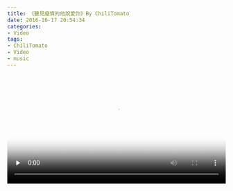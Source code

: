 ```yaml
---
title: 《聽見癡情的他說愛你》By ChiliTomato
date: 2016-10-17 20:54:34
categories:
- Video
tags:
- ChiliTomato
- Video
- music
---
```

<video src="https://didee.cn/video/ting-jian-ta-shuo.mp4" poster=/images/batch_tingjianchiqing.jpg width=100% controls="controls" preload="none" >Video</video>


